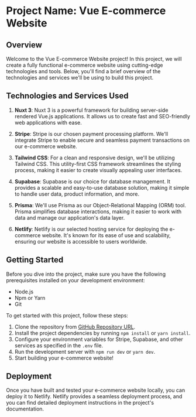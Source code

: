 # Project Name: Vue E-commerce Website

## Overview

Welcome to the Vue E-commerce Website project! In this project, we will create a fully functional e-commerce website using cutting-edge technologies and tools. Below, you'll find a brief overview of the technologies and services we'll be using to build this project.

## Technologies and Services Used

1. **Nuxt 3**: Nuxt 3 is a powerful framework for building server-side rendered Vue.js applications. It allows us to create fast and SEO-friendly web applications with ease.

2. **Stripe**: Stripe is our chosen payment processing platform. We'll integrate Stripe to enable secure and seamless payment transactions on our e-commerce website.

3. **Tailwind CSS**: For a clean and responsive design, we'll be utilizing Tailwind CSS. This utility-first CSS framework streamlines the styling process, making it easier to create visually appealing user interfaces.

4. **Supabase**: Supabase is our choice for database management. It provides a scalable and easy-to-use database solution, making it simple to handle user data, product information, and more.

5. **Prisma**: We'll use Prisma as our Object-Relational Mapping (ORM) tool. Prisma simplifies database interactions, making it easier to work with data and manage our application's data layer.

6. **Netlify**: Netlify is our selected hosting service for deploying the e-commerce website. It's known for its ease of use and scalability, ensuring our website is accessible to users worldwide.

## Getting Started

Before you dive into the project, make sure you have the following prerequisites installed on your development environment:

- Node.js
- Npm or Yarn
- Git

To get started with this project, follow these steps:

1. Clone the repository from [GitHub Repository URL](https://github.com/yourusername/vue-ecommerce-website).
2. Install the project dependencies by running `npm install` or `yarn install`.
3. Configure your environment variables for Stripe, Supabase, and other services as specified in the `.env` file.
4. Run the development server with `npm run dev` or `yarn dev`.
5. Start building your e-commerce website!

## Deployment

Once you have built and tested your e-commerce website locally, you can deploy it to Netlify. Netlify provides a seamless deployment process, and you can find detailed deployment instructions in the project's documentation.




